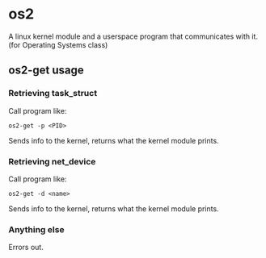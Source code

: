 # os2

A linux kernel module and a userspace program that communicates with it. (for Operating Systems class)

## os2-get usage

### Retrieving task_struct

Call program like:

```shell
os2-get -p <PID> 
```

Sends info to the kernel, returns what the kernel module prints.

### Retrieving net_device

Call program like:

```shell
os2-get -d <name> 
```

Sends info to the kernel, returns what the kernel module prints.

### Anything else

Errors out.
